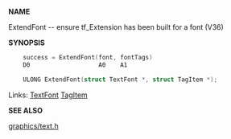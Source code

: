 
**NAME**

ExtendFont -- ensure tf_Extension has been built for a font (V36)

**SYNOPSIS**

```c
    success = ExtendFont(font, fontTags)
    D0                   A0    A1

    ULONG ExtendFont(struct TextFont *, struct TagItem *);

```
Links: [TextFont](_OOAX) [TagItem](_OQRE) 

**SEE ALSO**

[graphics/text.h](_OOAX)
